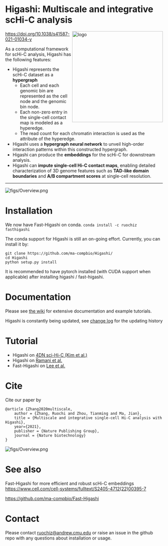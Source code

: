 
# Higashi: Multiscale and integrative scHi-C analysis
<img src="https://github.com/ma-compbio/Higashi/blob/main/figs/logo2.png" align="right"
     alt="logo" width="290">

https://doi.org/10.1038/s41587-021-01034-y

As a computational framework for scHi-C analysis, Higashi has the following features:

-  Higashi represents the scHi-C dataset as a **hypergraph**
     - Each cell and each genomic bin are represented as the cell node and the genomic bin node.
     - Each non-zero entry in the single-cell contact map is modeled as a hyperedge. 
     - The read count for each chromatin interaction is used as the attribute of the hyperedge. 
- Higashi uses a **hypergraph neural network** to unveil high-order interaction patterns within this constructed hypergraph.
- Higashi can produce the **embeddings** for the scHi-C for downstream analysis.
-  Higashi can **impute single-cell Hi-C contact maps**, enabling detailed characterization of 3D genome features such as **TAD-like domain boundaries** and **A/B compartment scores** at single-cell resolution.

--------------------------

![figs/Overview.png](https://github.com/ma-compbio/Higashi/blob/main/figs/short_overview.png)

# Installation

We now have Fast-Higashi on conda.
`conda install -c ruochiz fasthigashi`

The conda support for Higashi is still an on-going effort. Currently, you can install it by:

```{bash}
git clone https://github.com/ma-compbio/Higashi/
cd Higashi
python setup.py install
```

It is recommended to have pytorch installed (with CUDA support when applicable) after installing higashi / fast-higashi.

# Documentation
Please see [the wiki](https://github.com/ma-compbio/Higashi/wiki) for extensive documentation and example tutorials.

Higashi is constantly being updated, see [change log](https://github.com/ma-compbio/Higashi/wiki/Change-Log) for the updating history

# Tutorial
- Higashi on [4DN sci-Hi-C (Kim et al.)](https://github.com/ma-compbio/Higashi/blob/main/tutorials/4DN_sci-Hi-C_Kim%20et%20al.ipynb)
- Higashi on [Ramani et al.](https://github.com/ma-compbio/Higashi/blob/main/tutorials/Ramani%20et%20al.ipynb)
- Fast-Higashi on [Lee et al.](https://github.com/ma-compbio/Fast-Higashi/blob/main/PFC%20tutorial.ipynb)

# Cite

Cite our paper by

```
@article {Zhang2020multiscale,
	author = {Zhang, Ruochi and Zhou, Tianming and Ma, Jian},
	title = {Multiscale and integrative single-cell Hi-C analysis with Higashi},
	year={2021},
	publisher = {Nature Publishing Group},
	journal = {Nature biotechnology}
}
```

![figs/Overview.png](https://github.com/ma-compbio/Higashi/blob/main/figs/higashi_title.png)

# See also

Fast-Higashi for more efficient and robust scHi-C embeddings
https://www.cell.com/cell-systems/fulltext/S2405-4712(22)00395-7

https://github.com/ma-compbio/Fast-Higashi

# Contact

Please contact ruochiz@andrew.cmu.edu or raise an issue in the github repo with any questions about installation or usage. 
